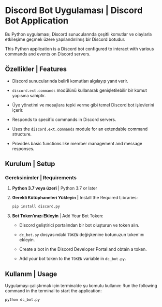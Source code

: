# Discord Bot Uygulaması | Discord Bot Application

Bu Python uygulaması, Discord sunucularında çeşitli komutlar ve olaylarla etkileşime geçmek üzere yapılandırılmış bir Discord botudur.

This Python application is a Discord bot configured to interact with various commands and events on Discord servers.

## Özellikler | Features

- Discord sunucularında belirli komutları algılayıp yanıt verir.
- `discord.ext.commands` modülünü kullanarak genişletilebilir bir komut yapısına sahiptir.
- Üye yönetimi ve mesajlara tepki verme gibi temel Discord bot işlevlerini içerir.

- Responds to specific commands in Discord servers.
- Uses the `discord.ext.commands` module for an extendable command structure.
- Provides basic functions like member management and message responses.

## Kurulum | Setup

### Gereksinimler | Requirements
1. **Python 3.7 veya üzeri** | Python 3.7 or later

2. **Gerekli Kütüphaneleri Yükleyin** | Install the Required Libraries:
    ```bash
    pip install discord.py
    ```

3. **Bot Token’ınızı Ekleyin** | Add Your Bot Token:
   - Discord geliştirici portalından bir bot oluşturun ve token alın.
   - `dc_bot.py` dosyasındaki `TOKEN` değişkenine botunuzun token'ını ekleyin.

   - Create a bot in the Discord Developer Portal and obtain a token.
   - Add your bot token to the `TOKEN` variable in `dc_bot.py`.

## Kullanım | Usage

Uygulamayı çalıştırmak için terminalde şu komutu kullanın:
Run the following command in the terminal to start the application:
```bash
python dc_bot.py
